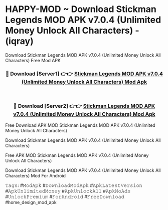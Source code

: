 # HAPPY-MOD ~ Download Stickman Legends MOD APK v7.0.4 (Unlimited Money Unlock All Characters) - (iqray)
Download Stickman Legends MOD APK v7.0.4 (Unlimited Money Unlock All Characters) Free Mod APK

<div align="center">
<h3>🔴 Download [Server1] 👉👉 <a href="https://apk-comot.site?title=Stickman_Legends_MOD_APK_v7.0.4_(Unlimited_Money_Unlock_All_Characters)">Stickman Legends MOD APK v7.0.4 (Unlimited Money Unlock All Characters) Mod Apk</a></h3><br>

<h3>🔴 Download [Server2] 👉👉 <a href="https://apk-comot.site?title=Stickman_Legends_MOD_APK_v7.0.4_(Unlimited_Money_Unlock_All_Characters)">Stickman Legends MOD APK v7.0.4 (Unlimited Money Unlock All Characters) Mod Apk</a></h3>
</div>


Free Download APK MOD Stickman Legends MOD APK v7.0.4 (Unlimited Money Unlock All Characters)

Download Stickman Legends MOD APK v7.0.4 (Unlimited Money Unlock All Characters) 

Free APK MOD Stickman Legends MOD APK v7.0.4 (Unlimited Money Unlock All Characters) 

Download Stickman Legends MOD APK v7.0.4 (Unlimited Money Unlock All Characters) Mod For Android

𝚃𝚊𝚐𝚜: #𝙼𝚘𝚍𝙰𝚙𝚔 #𝙳𝚘𝚠𝚗𝚕𝚘𝚊𝚍𝙼𝚘𝚍𝙰𝚙𝚔 #𝙰𝚙𝚔𝙻𝚊𝚝𝚎𝚜𝚝𝚅𝚎𝚛𝚜𝚒𝚘𝚗 #𝙰𝚙𝚔𝚄𝚗𝚕𝚒𝚖𝚒𝚝𝚎𝚍𝙼𝚘𝚗𝚎𝚢 #𝙰𝚙𝚔𝚄𝚗𝚕𝚘𝚌𝚔𝙰𝚕𝚕 #𝙰𝚙𝚔𝙽𝚘𝙰𝚍𝚜 #𝚄𝚗𝚕𝚘𝚌𝚔𝙿𝚛𝚎𝚖𝚒𝚞𝚖 #𝙵𝚘𝚛𝙰𝚗𝚍𝚛𝚘𝚒𝚍 #𝙵𝚛𝚎𝚎𝙳𝚘𝚠𝚗𝚕𝚘𝚊𝚍 #home_design_mod_apk